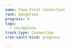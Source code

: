 ```yaml
---
name: Faye Frost Connection
rank: dangerous
progress: 0
tags:
  - incomplete
track-type: Connection
iron-vault-kind: progress

---
```



```iron-vault-track
```

